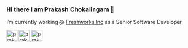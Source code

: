 ### Hi there I am Prakash Chokalingam 👋

I’m currently working @ [Freshworks Inc](https://www.freshworks.com/) as a Senior Software Developer


<a href="https://dev.to/prakash_choks">
  <img src="https://d2fltix0v2e0sb.cloudfront.net/dev-badge.svg" alt="prakash chokalingam's DEV Profile" height="30" width="30">
</a>

<a href="https://www.linkedin.com/in/prakashchokalingam/">
  <img src="https://user-images.githubusercontent.com/5512765/88061041-9f7b4900-cb84-11ea-8ef5-d064f8d4314d.png" alt="prakash chokalingam's Linkedin Profile" height="30" width="30">
</a>


<a href="https://twitter.com/Prakash_Choks">
  <img src="https://user-images.githubusercontent.com/5512765/88061045-a0ac7600-cb84-11ea-9a02-add6b0ad1dce.png" align="left" alt="prakash chokalingam's Twitter Profile" height="30" width="30">
</a>
 
        
